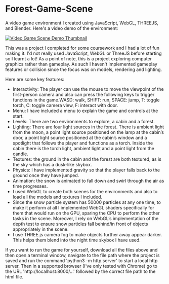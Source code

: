 # Forest-Game-Scene
A video game environment I created using JavaScript, WebGL, THREEJS, and Blender. Here's a video demo of the environment:

<a href = "https://www.youtube.com/watch?v=9LCfe6U7jv4" target = "_blank">![Video Game Scene Demo Thumbnail](https://img.youtube.com/vi/9LCfe6U7jv4/0.jpg)</a>

This was a project I completed for some coursework and I had a lot of fun making it. I'd not really used JavaScript, WebGL or ThreeJS before starting so I learnt a lot! As a point of note, this is a project exploring computer graphics rather than gameplay. As such I haven't implemented gameplay features or collision since the focus was on models, rendering and lighting.

Here are some key features:
 - Interactivity: The player can use the mouse to move the viewpoint of the first-person camera and also can press the following keys to trigger functions in the game.WASD: walk, SHIFT: run, SPACE: jump, T: toggle torch, C: toggle camera view, F: interact with door.
 - Menu: I have included a menu to explain the game and controls at the start.
 - Levels: There are two environments to explore, a cabin and a forest.
 - Lighting: There are four light sources in the forest. There is ambient light from the 
moon, a point light source positioned on the lamp at the cabin’s door, a point light 
source positioned at the cabin’s window and a spotlight that follows the player and 
functions as a torch. Inside the cabin there is the torch light, ambient light and a point 
light from the candle.
 - Textures: the ground in the cabin and the forest are both textured, as is the sky which 
has a dusk-like skybox.
 - Physics: I have implemented gravity so that the player falls back to the ground once 
they have jumped.
 - Animation: the snow is animated to fall down and swirl through the air as time 
progresses.
 - I used WebGL to create both scenes for the environments and also to load all the 
models and textures I included.
 - Since the snow particle system has 50000 particles at any one time, to make it 
perform at all I implemented WebGL shaders specifically for them that would run on 
the GPU, sparing the CPU to perform the other tasks in the scene. Moreover, I rely on 
WebGL’s implementation of the depth test to ensure snow particles fall behind/in 
front of objects appropriately in the scene.
 - I use THREE.js camera fog to make objects further away appear darker. This helps 
them blend into the night time skybox I have used.

If you want to run the game for yourself, download all the files above and then open a terminal window, navigate to the file path where the project is saved and run the command 'python3 -m http.server' to start a local http server. Then in a supported browser (I've only tested with Chrome) go to the URL 'http://localhost:8000/...' followed by the correct file path to the html file.




